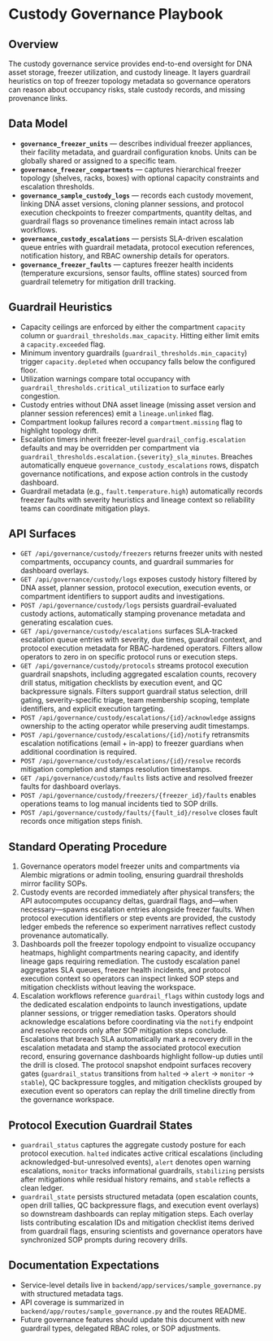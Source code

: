 # Custody Governance Playbook

## Overview
The custody governance service provides end-to-end oversight for DNA asset storage, freezer utilization, and custody lineage. It layers guardrail heuristics on top of freezer topology metadata so governance operators can reason about occupancy risks, stale custody records, and missing provenance links.

## Data Model
- **`governance_freezer_units`** — describes individual freezer appliances, their facility metadata, and guardrail configuration knobs. Units can be globally shared or assigned to a specific team.
- **`governance_freezer_compartments`** — captures hierarchical freezer topology (shelves, racks, boxes) with optional capacity constraints and escalation thresholds.
- **`governance_sample_custody_logs`** — records each custody movement, linking DNA asset versions, cloning planner sessions, and protocol execution checkpoints to freezer compartments, quantity deltas, and guardrail flags so provenance timelines remain intact across lab workflows.
- **`governance_custody_escalations`** — persists SLA-driven escalation queue entries with guardrail metadata, protocol execution references, notification history, and RBAC ownership details for operators.
- **`governance_freezer_faults`** — captures freezer health incidents (temperature excursions, sensor faults, offline states) sourced from guardrail telemetry for mitigation drill tracking.

## Guardrail Heuristics
- Capacity ceilings are enforced by either the compartment `capacity` column or `guardrail_thresholds.max_capacity`. Hitting either limit emits a `capacity.exceeded` flag.
- Minimum inventory guardrails (`guardrail_thresholds.min_capacity`) trigger `capacity.depleted` when occupancy falls below the configured floor.
- Utilization warnings compare total occupancy with `guardrail_thresholds.critical_utilization` to surface early congestion.
- Custody entries without DNA asset lineage (missing asset version and planner session references) emit a `lineage.unlinked` flag.
- Compartment lookup failures record a `compartment.missing` flag to highlight topology drift.
- Escalation timers inherit freezer-level `guardrail_config.escalation` defaults and may be overridden per compartment via `guardrail_thresholds.escalation.{severity}_sla_minutes`. Breaches automatically enqueue `governance_custody_escalations` rows, dispatch governance notifications, and expose action controls in the custody dashboard.
- Guardrail metadata (e.g., `fault.temperature.high`) automatically records freezer faults with severity heuristics and lineage context so reliability teams can coordinate mitigation plays.

## API Surfaces
- `GET /api/governance/custody/freezers` returns freezer units with nested compartments, occupancy counts, and guardrail summaries for dashboard overlays.
- `GET /api/governance/custody/logs` exposes custody history filtered by DNA asset, planner session, protocol execution, execution events, or compartment identifiers to support audits and investigations.
- `POST /api/governance/custody/logs` persists guardrail-evaluated custody actions, automatically stamping provenance metadata and generating escalation cues.
- `GET /api/governance/custody/escalations` surfaces SLA-tracked escalation queue entries with severity, due times, guardrail context, and protocol execution metadata for RBAC-hardened operators. Filters allow operators to zero in on specific protocol runs or execution steps.
- `GET /api/governance/custody/protocols` streams protocol execution guardrail snapshots, including aggregated escalation counts, recovery drill status, mitigation checklists by execution event, and QC backpressure signals. Filters support guardrail status selection, drill gating, severity-specific triage, team membership scoping, template identifiers, and explicit execution targeting.
- `POST /api/governance/custody/escalations/{id}/acknowledge` assigns ownership to the acting operator while preserving audit timestamps.
- `POST /api/governance/custody/escalations/{id}/notify` retransmits escalation notifications (email + in-app) to freezer guardians when additional coordination is required.
- `POST /api/governance/custody/escalations/{id}/resolve` records mitigation completion and stamps resolution timestamps.
- `GET /api/governance/custody/faults` lists active and resolved freezer faults for dashboard overlays.
- `POST /api/governance/custody/freezers/{freezer_id}/faults` enables operations teams to log manual incidents tied to SOP drills.
- `POST /api/governance/custody/faults/{fault_id}/resolve` closes fault records once mitigation steps finish.

## Standard Operating Procedure
1. Governance operators model freezer units and compartments via Alembic migrations or admin tooling, ensuring guardrail thresholds mirror facility SOPs.
2. Custody events are recorded immediately after physical transfers; the API autocomputes occupancy deltas, guardrail flags, and—when necessary—spawns escalation entries alongside freezer faults. When protocol execution identifiers or step events are provided, the custody ledger embeds the reference so experiment narratives reflect custody provenance automatically.
3. Dashboards poll the freezer topology endpoint to visualize occupancy heatmaps, highlight compartments nearing capacity, and identify lineage gaps requiring remediation. The custody escalation panel aggregates SLA queues, freezer health incidents, and protocol execution context so operators can inspect linked SOP steps and mitigation checklists without leaving the workspace.
4. Escalation workflows reference `guardrail_flags` within custody logs and the dedicated escalation endpoints to launch investigations, update planner sessions, or trigger remediation tasks. Operators should acknowledge escalations before coordinating via the `notify` endpoint and resolve records only after SOP mitigation steps conclude. Escalations that breach SLA automatically mark a recovery drill in the escalation metadata and stamp the associated protocol execution record, ensuring governance dashboards highlight follow-up duties until the drill is closed. The protocol snapshot endpoint surfaces recovery gates (`guardrail_status` transitions from `halted` → `alert` → `monitor` → `stable`), QC backpressure toggles, and mitigation checklists grouped by execution event so operators can replay the drill timeline directly from the governance workspace.

## Protocol Execution Guardrail States
- `guardrail_status` captures the aggregate custody posture for each protocol execution. `halted` indicates active critical escalations (including acknowledged-but-unresolved events), `alert` denotes open warning escalations, `monitor` tracks informational guardrails, `stabilizing` persists after mitigations while residual history remains, and `stable` reflects a clean ledger.
- `guardrail_state` persists structured metadata (open escalation counts, open drill tallies, QC backpressure flags, and execution event overlays) so downstream dashboards can replay mitigation steps. Each overlay lists contributing escalation IDs and mitigation checklist items derived from guardrail flags, ensuring scientists and governance operators have synchronized SOP prompts during recovery drills.

## Documentation Expectations
- Service-level details live in `backend/app/services/sample_governance.py` with structured metadata tags.
- API coverage is summarized in `backend/app/routes/sample_governance.py` and the routes README.
- Future governance features should update this document with new guardrail types, delegated RBAC roles, or SOP adjustments.
